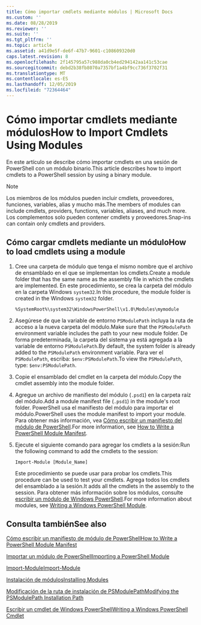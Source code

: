 ```yaml
---
title: Cómo importar cmdlets mediante módulos | Microsoft Docs
ms.custom: ''
ms.date: 08/28/2019
ms.reviewer: ''
ms.suite: ''
ms.tgt_pltfrm: ''
ms.topic: article
ms.assetid: a41d9e5f-de6f-47b7-9601-c108609320d0
caps.latest.revision: 8
ms.openlocfilehash: 2f145795a57c988da0cb4ed294142aa141c53cae
ms.sourcegitcommit: debd2b38fb8070a7357bf1a4bf9cc736f3702f31
ms.translationtype: MT
ms.contentlocale: es-ES
ms.lasthandoff: 12/05/2019
ms.locfileid: "72364464"
---
```

# <a name="how-to-import-cmdlets-using-modules"></a><span data-ttu-id="fbbe7-102">Cómo importar cmdlets mediante módulos</span><span class="sxs-lookup"><span data-stu-id="fbbe7-102">How to Import Cmdlets Using Modules</span></span>

<span data-ttu-id="fbbe7-103">En este artículo se describe cómo importar cmdlets en una sesión de PowerShell con un módulo binario.</span><span class="sxs-lookup"><span data-stu-id="fbbe7-103">This article describes how to import cmdlets to a PowerShell session by using a binary module.</span></span>

> [!NOTE]
> <span data-ttu-id="fbbe7-104">Los miembros de los módulos pueden incluir cmdlets, proveedores, funciones, variables, alias y mucho más.</span><span class="sxs-lookup"><span data-stu-id="fbbe7-104">The members of modules can include cmdlets, providers, functions, variables, aliases, and much more.</span></span> <span data-ttu-id="fbbe7-105">Los complementos solo pueden contener cmdlets y proveedores.</span><span class="sxs-lookup"><span data-stu-id="fbbe7-105">Snap-ins can contain only cmdlets and providers.</span></span>

## <a name="how-to-load-cmdlets-using-a-module"></a><span data-ttu-id="fbbe7-106">Cómo cargar cmdlets mediante un módulo</span><span class="sxs-lookup"><span data-stu-id="fbbe7-106">How to load cmdlets using a module</span></span>

1. <span data-ttu-id="fbbe7-107">Cree una carpeta de módulo que tenga el mismo nombre que el archivo de ensamblado en el que se implementan los cmdlets.</span><span class="sxs-lookup"><span data-stu-id="fbbe7-107">Create a module folder that has the same name as the assembly file in which the cmdlets are implemented.</span></span> <span data-ttu-id="fbbe7-108">En este procedimiento, se crea la carpeta del módulo en la carpeta Windows `system32`.</span><span class="sxs-lookup"><span data-stu-id="fbbe7-108">In this procedure, the module folder is created in the Windows `system32` folder.</span></span>

   `%SystemRoot%\system32\WindowsPowerShell\v1.0\Modules\mymodule`

1. <span data-ttu-id="fbbe7-109">Asegúrese de que la variable de entorno `PSModulePath` incluya la ruta de acceso a la nueva carpeta del módulo.</span><span class="sxs-lookup"><span data-stu-id="fbbe7-109">Make sure that the `PSModulePath` environment variable includes the path to your new module folder.</span></span> <span data-ttu-id="fbbe7-110">De forma predeterminada, la carpeta del sistema ya está agregada a la variable de entorno `PSModulePath`.</span><span class="sxs-lookup"><span data-stu-id="fbbe7-110">By default, the system folder is already added to the `PSModulePath` environment variable.</span></span> <span data-ttu-id="fbbe7-111">Para ver el `PSModulePath`, escriba: `$env:PSModulePath`.</span><span class="sxs-lookup"><span data-stu-id="fbbe7-111">To view the `PSModulePath`, type: `$env:PSModulePath`.</span></span>

1. <span data-ttu-id="fbbe7-112">Copie el ensamblado del cmdlet en la carpeta del módulo.</span><span class="sxs-lookup"><span data-stu-id="fbbe7-112">Copy the cmdlet assembly into the module folder.</span></span>

1. <span data-ttu-id="fbbe7-113">Agregue un archivo de manifiesto del módulo (`.psd1`) en la carpeta raíz del módulo.</span><span class="sxs-lookup"><span data-stu-id="fbbe7-113">Add a module manifest file (`.psd1`) in the module's root folder.</span></span> <span data-ttu-id="fbbe7-114">PowerShell usa el manifiesto del módulo para importar el módulo.</span><span class="sxs-lookup"><span data-stu-id="fbbe7-114">PowerShell uses the module manifest to import your module.</span></span> <span data-ttu-id="fbbe7-115">Para obtener más información, vea [Cómo escribir un manifiesto del módulo de PowerShell](../module/how-to-write-a-powershell-module-manifest.md).</span><span class="sxs-lookup"><span data-stu-id="fbbe7-115">For more information, see [How to Write a PowerShell Module Manifest](../module/how-to-write-a-powershell-module-manifest.md).</span></span>

1. <span data-ttu-id="fbbe7-116">Ejecute el siguiente comando para agregar los cmdlets a la sesión:</span><span class="sxs-lookup"><span data-stu-id="fbbe7-116">Run the following command to add the cmdlets to the session:</span></span>

   `Import-Module [Module_Name]`

   <span data-ttu-id="fbbe7-117">Este procedimiento se puede usar para probar los cmdlets.</span><span class="sxs-lookup"><span data-stu-id="fbbe7-117">This procedure can be used to test your cmdlets.</span></span> <span data-ttu-id="fbbe7-118">Agrega todos los cmdlets del ensamblado a la sesión.</span><span class="sxs-lookup"><span data-stu-id="fbbe7-118">It adds all the cmdlets in the assembly to the session.</span></span> <span data-ttu-id="fbbe7-119">Para obtener más información sobre los módulos, consulte [escribir un módulo de Windows PowerShell](../module/writing-a-windows-powershell-module.md).</span><span class="sxs-lookup"><span data-stu-id="fbbe7-119">For more information about modules, see [Writing a Windows PowerShell Module](../module/writing-a-windows-powershell-module.md).</span></span>

## <a name="see-also"></a><span data-ttu-id="fbbe7-120">Consulta también</span><span class="sxs-lookup"><span data-stu-id="fbbe7-120">See also</span></span>

[<span data-ttu-id="fbbe7-121">Cómo escribir un manifiesto de módulo de PowerShell</span><span class="sxs-lookup"><span data-stu-id="fbbe7-121">How to Write a PowerShell Module Manifest</span></span>](../module/how-to-write-a-powershell-module-manifest.md)

[<span data-ttu-id="fbbe7-122">Importar un módulo de PowerShell</span><span class="sxs-lookup"><span data-stu-id="fbbe7-122">Importing a PowerShell Module</span></span>](../module/importing-a-powershell-module.md)

[<span data-ttu-id="fbbe7-123">Import-Module</span><span class="sxs-lookup"><span data-stu-id="fbbe7-123">Import-Module</span></span>](/powershell/module/Microsoft.PowerShell.Core/Import-Module)

[<span data-ttu-id="fbbe7-124">Instalación de módulos</span><span class="sxs-lookup"><span data-stu-id="fbbe7-124">Installing Modules</span></span>](../module/installing-a-powershell-module.md)

[<span data-ttu-id="fbbe7-125">Modificación de la ruta de instalación de PSModulePath</span><span class="sxs-lookup"><span data-stu-id="fbbe7-125">Modifying the PSModulePath Installation Path</span></span>](../module/modifying-the-psmodulepath-installation-path.md)

[<span data-ttu-id="fbbe7-126">Escribir un cmdlet de Windows PowerShell</span><span class="sxs-lookup"><span data-stu-id="fbbe7-126">Writing a Windows PowerShell Cmdlet</span></span>](./writing-a-windows-powershell-cmdlet.md)
